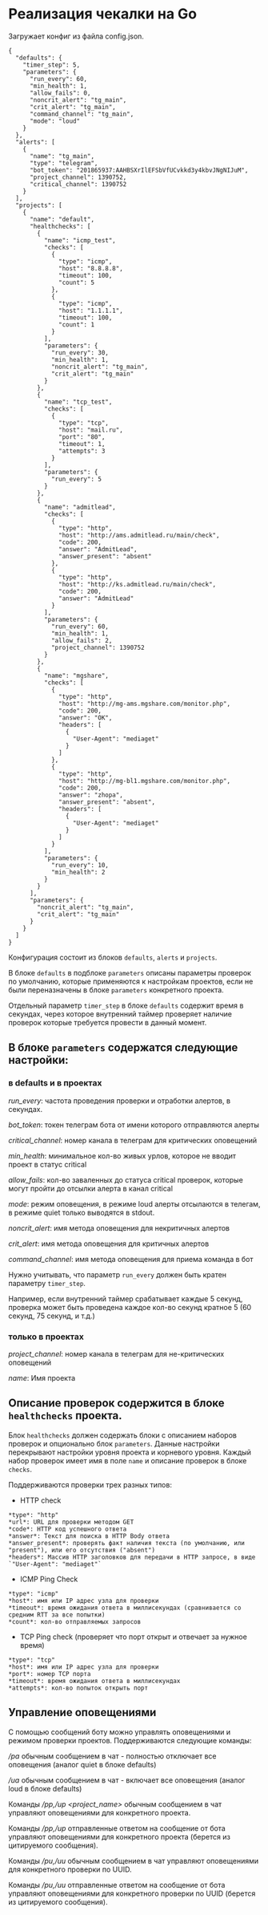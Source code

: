# Реализация чекалки на Go

Загружает конфиг из файла config.json.

```
{
  "defaults": {
    "timer_step": 5,
    "parameters": {
      "run_every": 60,
      "min_health": 1,
      "allow_fails": 0,
      "noncrit_alert": "tg_main",
      "crit_alert": "tg_main",
      "command_channel": "tg_main",
      "mode": "loud"
    }
  },
  "alerts": [
    {
      "name": "tg_main",
      "type": "telegram",
      "bot_token": "201865937:AAHBSXrIlEFSbVfUCvkkd3y4kbvJNgNIJuM",
      "project_channel": 1390752,
      "critical_channel": 1390752
    }
  ],
  "projects": [
    {
      "name": "default",
      "healthchecks": [
        {
          "name": "icmp_test",
          "checks": [
            {
              "type": "icmp",
              "host": "8.8.8.8",
              "timeout": 100,
              "count": 5
            },
            {
              "type": "icmp",
              "host": "1.1.1.1",
              "timeout": 100,
              "count": 1
            }
          ],
          "parameters": {
            "run_every": 30,
            "min_health": 1,
            "noncrit_alert": "tg_main",
            "crit_alert": "tg_main"
          }
        },
        {
          "name": "tcp_test",
          "checks": [
            {
              "type": "tcp",
              "host": "mail.ru",
              "port": "80",
              "timeout": 1,
              "attempts": 3
            }
          ],
          "parameters": {
            "run_every": 5
          }
        },
        {
          "name": "admitlead",
          "checks": [
            {
              "type": "http",
              "host": "http://ams.admitlead.ru/main/check",
              "code": 200,
              "answer": "AdmitLead",
              "answer_present": "absent"
            },
            {
              "type": "http",
              "host": "http://ks.admitlead.ru/main/check",
              "code": 200,
              "answer": "AdmitLead"
            }
          ],
          "parameters": {
            "run_every": 60,
            "min_health": 1,
            "allow_fails": 2,
            "project_channel": 1390752
          }
        },
        {
          "name": "mgshare",
          "checks": [
            {
              "type": "http",
              "host": "http://mg-ams.mgshare.com/monitor.php",
              "code": 200,
              "answer": "OK",
              "headers": [
                {
                  "User-Agent": "mediaget"
                }
              ]
            },
            {
              "type": "http",
              "host": "http://mg-bl1.mgshare.com/monitor.php",
              "code": 200,
              "answer": "zhopa",
              "answer_present": "absent",
              "headers": [
                {
                  "User-Agent": "mediaget"
                }
              ]
            }
          ],
          "parameters": {
            "run_every": 10,
            "min_health": 2
          }
        }
      ],
      "parameters": {
        "noncrit_alert": "tg_main",
        "crit_alert": "tg_main"
      }
    }
  ]
}
```


Конфигурация состоит из блоков `defaults`, `alerts` и `projects`.

В блоке `defaults` в подблоке `parameters` описаны параметры проверок по умолчанию, которые применяются к настройкам проектов, если не были переназначены в блоке `parameters` конкретного проекта.

Отдельный параметр `timer_step` в блоке `defaults` содержит время в секундах, через которое внутренний таймер проверяет наличие проверок которые требуется провести в данный момент.

## В блоке `parameters` содержатся следующие настройки:

### в defaults и в проектах

*run_every*: частота проведения проверки и отработки алертов, в секундах.

*bot_token*: токен телеграм бота от имени которого отправляются алерты

*critical_channel*: номер канала в телеграм для критических оповещений

*min_health*: минимальное кол-во живых урлов, которое не вводит проект в статус critical

*allow_fails*: кол-во заваленных до статуса critical проверок, которые могут пройти до отсылки алерта в канал critical

*mode*: режим оповещения, в режиме loud алерты отсылаются в телегам, в режиме quiet только выводятся в stdout.

*noncrit_alert*: имя метода оповещения для некритичных алертов

*crit_alert*: имя метода оповещения для критичных алертов

*command_channel*: имя метода оповещения для приема команда в бот


Нужно учитывать, что параметр `run_every` должен быть кратен параметру `timer_step`.

Например, если внутренний таймер срабатывает каждые 5 секунд, проверка может быть проведена каждое кол-во секунд кратное 5 (60 секунд, 75 секунд, и т.д.)



### только в проектах

*project_channel*: номер канала в телеграм для не-критических оповещений

*name*: Имя проекта


## Описание проверок содержится в блоке `healthchecks` проекта.

Блок `healthchecks` должен содержать блоки с описанием наборов проверок и опционально блок `parameters`.
Данные настройки перекрывают настройки уровня проекта и корневого уровня.
Каждый набор проверок имеет имя в поле `name` и описание проверок в блоке `checks`.

Поддерживаются проверки трех разных типов:

* HTTP check
```
*type*: "http"
*url*: URL для проверки методом GET
*code*: HTTP код успешного ответа
*answer*: Текст для поиска в HTTP Body ответа
*answer_present*: проверять факт наличия текста (по умолчанию, или "present"), или его отсутствия ("absent")
*headers*: Массив HTTP заголовков для передачи в HTTP запросе, в виде `"User-Agent": "mediaget"`
```

* ICMP Ping Check
```
*type*: "icmp"
*host*: имя или IP адрес узла для проверки
*timeout*: время ожидания ответа в миллисекундах (сравнивается со средним RTT за все попытки)
*count*: кол-во отправляемых запросов
```

* TCP Ping check (проверяет что порт открыт и отвечает за нужное время)
```
*type*: "tcp"
*host*: имя или IP адрес узла для проверки
*port*: номер TCP порта
*timeout*: время ожидания ответа в миллисекундах
*attempts*: кол-во попыток открыть порт
```


## Управление оповещениями

С помощью сообщений боту можно управлять оповещениями и режимом проверки проектов.
Поддерживаются следующие команды:

*/pa* обычным сообщением в чат - полностью отключает все оповещения (аналог quiet в блоке defaults)

*/ua* обычным сообщением в чат - включает все оповещения (аналог loud в блоке defaults)

Команды */pp,/up <project_name>* обычным сообщением в чат управляют оповещениями для конкретного проекта.

Команды */pp,/up* отправленные ответом на сообщение от бота управляют оповещениями для конкретного проекта (берется из цитируемого сообщения).

Команды */pu,/uu  <UUID>* обычным сообщением в чат управляют оповещениями для конкретного проверки по UUID.

Команды */pu,/uu* отправленные ответом на сообщение от бота управляют оповещениями для конкретного проверки по UUID (берется из цитируемого сообщения).

